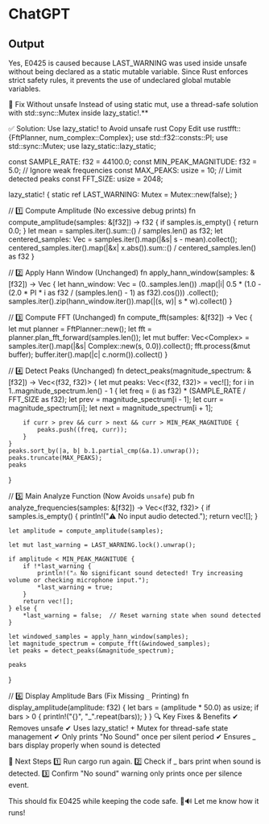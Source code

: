 # ChatGPT

## Output

Yes, E0425 is caused because LAST_WARNING was used inside unsafe without being declared as a static mutable variable. Since Rust enforces strict safety rules, it prevents the use of undeclared global mutable variables.

🔧 Fix Without unsafe
Instead of using static mut, use a thread-safe solution with std::sync::Mutex<bool> inside lazy_static!.**

✅ Solution: Use lazy_static! to Avoid unsafe
rust
Copy
Edit
use rustfft::{FftPlanner, num_complex::Complex};
use std::f32::consts::PI;
use std::sync::Mutex;
use lazy_static::lazy_static;

const SAMPLE_RATE: f32 = 44100.0;
const MIN_PEAK_MAGNITUDE: f32 = 5.0;  // Ignore weak frequencies
const MAX_PEAKS: usize = 10;          // Limit detected peaks
const FFT_SIZE: usize = 2048;

lazy_static! {
    static ref LAST_WARNING: Mutex<bool> = Mutex::new(false);
}

// 1️⃣ Compute Amplitude (No excessive debug prints)
fn compute_amplitude(samples: &[f32]) -> f32 {
    if samples.is_empty() {
        return 0.0;
    }
    let mean = samples.iter().sum::<f32>() / samples.len() as f32;
    let centered_samples: Vec<f32> = samples.iter().map(|&s| s - mean).collect();
    centered_samples.iter().map(|&x| x.abs()).sum::<f32>() / centered_samples.len() as f32
}

// 2️⃣ Apply Hann Window (Unchanged)
fn apply_hann_window(samples: &[f32]) -> Vec<f32> {
    let hann_window: Vec<f32> = (0..samples.len())
        .map(|i| 0.5 * (1.0 - (2.0 * PI * i as f32 / (samples.len() - 1) as f32).cos()))
        .collect();
    samples.iter().zip(hann_window.iter()).map(|(s, w)| s * w).collect()
}

// 3️⃣ Compute FFT (Unchanged)
fn compute_fft(samples: &[f32]) -> Vec<f32> {
    let mut planner = FftPlanner::new();
    let fft = planner.plan_fft_forward(samples.len());
    let mut buffer: Vec<Complex<f32>> = samples.iter().map(|&s| Complex::new(s, 0.0)).collect();
    fft.process(&mut buffer);
    buffer.iter().map(|c| c.norm()).collect()
}

// 4️⃣ Detect Peaks (Unchanged)
fn detect_peaks(magnitude_spectrum: &[f32]) -> Vec<(f32, f32)> {
    let mut peaks: Vec<(f32, f32)> = vec![];
    for i in 1..magnitude_spectrum.len() - 1 {
        let freq = (i as f32) * (SAMPLE_RATE / FFT_SIZE as f32);
        let prev = magnitude_spectrum[i - 1];
        let curr = magnitude_spectrum[i];
        let next = magnitude_spectrum[i + 1];

        if curr > prev && curr > next && curr > MIN_PEAK_MAGNITUDE {
            peaks.push((freq, curr));
        }
    }
    peaks.sort_by(|a, b| b.1.partial_cmp(&a.1).unwrap());
    peaks.truncate(MAX_PEAKS);
    peaks
}

// 5️⃣ Main Analyze Function (Now Avoids `unsafe`)
pub fn analyze_frequencies(samples: &[f32]) -> Vec<(f32, f32)> {
    if samples.is_empty() {
        println!("⚠️ No input audio detected.");
        return vec![];
    }

    let amplitude = compute_amplitude(samples);

    let mut last_warning = LAST_WARNING.lock().unwrap();

    if amplitude < MIN_PEAK_MAGNITUDE {
        if !*last_warning {
            println!("⚠️ No significant sound detected! Try increasing volume or checking microphone input.");
            *last_warning = true;
        }
        return vec![];
    } else {
        *last_warning = false;  // Reset warning state when sound detected
    }

    let windowed_samples = apply_hann_window(samples);
    let magnitude_spectrum = compute_fft(&windowed_samples);
    let peaks = detect_peaks(&magnitude_spectrum);

    peaks
}

// 6️⃣ Display Amplitude Bars (Fix Missing `_` Printing)
fn display_amplitude(amplitude: f32) {
    let bars = (amplitude * 50.0) as usize;
    if bars > 0 {
        println!("{}", "_".repeat(bars));
    }
}
🔍 Key Fixes & Benefits
✔ Removes unsafe
✔ Uses lazy_static! + Mutex<bool> for thread-safe state management
✔ Only prints "No Sound" once per silent period
✔ Ensures _ bars display properly when sound is detected

📌 Next Steps
1️⃣ Run cargo run again.
2️⃣ Check if _ bars print when sound is detected.
3️⃣ Confirm "No sound" warning only prints once per silence event.

This should fix E0425 while keeping the code safe. 🚀🔊 Let me know how it runs!
